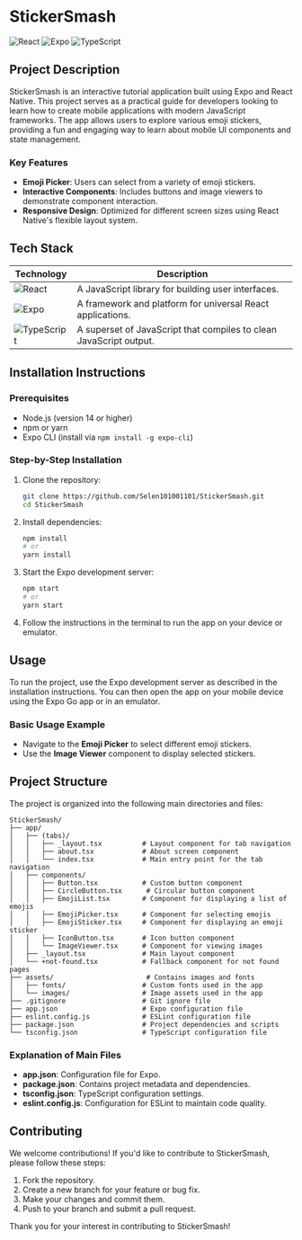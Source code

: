 
# StickerSmash

![React](https://img.shields.io/badge/React-17.0.2-61DAFB?style=flat&logo=react&logoColor=white)
![Expo](https://img.shields.io/badge/Expo-43.0.0-1B1F23?style=flat&logo=expo&logoColor=white)
![TypeScript](https://img.shields.io/badge/TypeScript-4.5.2-007ACC?style=flat&logo=typescript&logoColor=white)

## Project Description

StickerSmash is an interactive tutorial application built using Expo and React Native. This project serves as a practical guide for developers looking to learn how to create mobile applications with modern JavaScript frameworks. The app allows users to explore various emoji stickers, providing a fun and engaging way to learn about mobile UI components and state management.

### Key Features
- **Emoji Picker**: Users can select from a variety of emoji stickers.
- **Interactive Components**: Includes buttons and image viewers to demonstrate component interaction.
- **Responsive Design**: Optimized for different screen sizes using React Native's flexible layout system.

## Tech Stack

| Technology     | Description                       |
|----------------|-----------------------------------|
| ![React](https://img.shields.io/badge/React-17.0.2-61DAFB?style=flat&logo=react&logoColor=white) | A JavaScript library for building user interfaces. |
| ![Expo](https://img.shields.io/badge/Expo-43.0.0-1B1F23?style=flat&logo=expo&logoColor=white) | A framework and platform for universal React applications. |
| ![TypeScript](https://img.shields.io/badge/TypeScript-4.5.2-007ACC?style=flat&logo=typescript&logoColor=white) | A superset of JavaScript that compiles to clean JavaScript output. |

## Installation Instructions

### Prerequisites
- Node.js (version 14 or higher)
- npm or yarn
- Expo CLI (install via `npm install -g expo-cli`)

### Step-by-Step Installation
1. Clone the repository:
   ```bash
   git clone https://github.com/Selen101001101/StickerSmash.git
   cd StickerSmash
   ```

2. Install dependencies:
   ```bash
   npm install
   # or
   yarn install
   ```

3. Start the Expo development server:
   ```bash
   npm start
   # or
   yarn start
   ```

4. Follow the instructions in the terminal to run the app on your device or emulator.

## Usage

To run the project, use the Expo development server as described in the installation instructions. You can then open the app on your mobile device using the Expo Go app or in an emulator.

### Basic Usage Example
- Navigate to the **Emoji Picker** to select different emoji stickers.
- Use the **Image Viewer** component to display selected stickers.

## Project Structure

The project is organized into the following main directories and files:

```
StickerSmash/
├── app/
│   ├── (tabs)/
│   │   ├── _layout.tsx          # Layout component for tab navigation
│   │   ├── about.tsx            # About screen component
│   │   └── index.tsx            # Main entry point for the tab navigation
│   ├── components/
│   │   ├── Button.tsx           # Custom button component
│   │   ├── CircleButton.tsx      # Circular button component
│   │   ├── EmojiList.tsx        # Component for displaying a list of emojis
│   │   ├── EmojiPicker.tsx      # Component for selecting emojis
│   │   ├── EmojiSticker.tsx     # Component for displaying an emoji sticker
│   │   ├── IconButton.tsx       # Icon button component
│   │   └── ImageViewer.tsx      # Component for viewing images
│   ├── _layout.tsx              # Main layout component
│   └── +not-found.tsx           # Fallback component for not found pages
├── assets/                       # Contains images and fonts
│   ├── fonts/                   # Custom fonts used in the app
│   └── images/                  # Image assets used in the app
├── .gitignore                   # Git ignore file
├── app.json                     # Expo configuration file
├── eslint.config.js             # ESLint configuration file
├── package.json                 # Project dependencies and scripts
└── tsconfig.json                # TypeScript configuration file
```

### Explanation of Main Files
- **app.json**: Configuration file for Expo.
- **package.json**: Contains project metadata and dependencies.
- **tsconfig.json**: TypeScript configuration settings.
- **eslint.config.js**: Configuration for ESLint to maintain code quality.

## Contributing

We welcome contributions! If you'd like to contribute to StickerSmash, please follow these steps:
1. Fork the repository.
2. Create a new branch for your feature or bug fix.
3. Make your changes and commit them.
4. Push to your branch and submit a pull request.

Thank you for your interest in contributing to StickerSmash!
